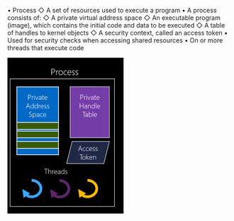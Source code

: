 • Process
   ◇ A set of resources used to execute a program
• A process consists of:
   ◇ A private virtual address space
   ◇ An executable program (image), which contains the initial code and data to be executed
   ◇ A table of handles to kernel objects
   ◇ A security context, called an access token
      ▪ Used for security checks when accessing shared resources
• On or more threads that execute code

![](https://github.com/shell-bomb/Notes/blob/main/Windows-Internals/Images/Image1.png)



